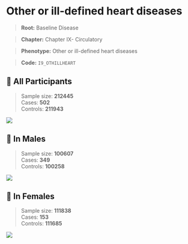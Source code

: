 # Other or ill-defined heart diseases

> **Root:** Baseline Disease  

> **Chapter:** Chapter IX- Circulatory  

> **Phenotype:** Other or ill-defined heart diseases  

> **Code:** `I9_OTHILLHEART`

## 🧪 All Participants  
> Sample size: **212445**  
> Cases: **502**  
> Controls: **211943**
<img src="/Disease/Figures/ALL/Baseline/I9_OTHILLHEART.png"/>
<CsvTable src="/Disease_Data/ALL/Baseline/LG_I9_OTHILLHEART.csv" label="🔍 View full results" />

## 👨 In Males  
> Sample size: **100607**  
> Cases: **349**  
> Controls: **100258**
<img src="/Disease/Figures/Male/Baseline/I9_OTHILLHEART.png"/>
<CsvTable src="/Disease_Data/Male/Baseline/LG_I9_OTHILLHEART.csv" label="🔍 View full results" />

## 👩 In Females  
> Sample size: **111838**  
> Cases: **153**  
> Controls: **111685**
<img src="/Disease/Figures/Female/Baseline/I9_OTHILLHEART.png"/>
<CsvTable src="/Disease_Data/Female/Baseline/LG_I9_OTHILLHEART.csv" label="🔍 View full results" />
